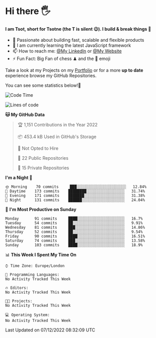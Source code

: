 # Hi there :raised_hand_with_fingers_splayed:
#### I am Tsot, short for Tsotne (the T is silent :wink:). I build & break things :space_invader:
- :telescope: Passionate about building fast, scalable and flexible products
- :seedling: I am currently learning the latest JavaScript framework 
- :mailbox: How to reach me: [@My LinkedIn](https://www.linkedin.com/in/tsotne-gvadzabia/) or [@My Website](https://tsotne.co.uk/contact)
- :zap: Fun Fact: Big Fan of chess ♟ and the 👾 emoji

Take a look at my Projects on my [Portfolio](https://tsotne.co.uk/) or for a more **up to date** experience browse my GitHub Repositories.

You can see some statistics below!:space_invader:
<!--START_SECTION:waka-->
![Code Time](http://img.shields.io/badge/Code%20Time-761%20hrs%202%20mins-blue)

![Lines of code](https://img.shields.io/badge/From%20Hello%20World%20I%27ve%20Written-651%20Thousand%20lines%20of%20code-blue)

**🐱 My GitHub Data** 

> 🏆 1,151 Contributions in the Year 2022
 > 
> 📦 453.4 kB Used in GitHub's Storage 
 > 
> 🚫 Not Opted to Hire
 > 
> 📜 22 Public Repositories 
 > 
> 🔑 15 Private Repositories  
 > 
**I'm a Night 🦉** 

```text
🌞 Morning    70 commits     ███░░░░░░░░░░░░░░░░░░░░░░   12.84% 
🌆 Daytime    173 commits    ████████░░░░░░░░░░░░░░░░░   31.74% 
🌃 Evening    171 commits    ███████░░░░░░░░░░░░░░░░░░   31.38% 
🌙 Night      131 commits    ██████░░░░░░░░░░░░░░░░░░░   24.04%

```
📅 **I'm Most Productive on Sunday** 

```text
Monday       91 commits     ████░░░░░░░░░░░░░░░░░░░░░   16.7% 
Tuesday      54 commits     ██░░░░░░░░░░░░░░░░░░░░░░░   9.91% 
Wednesday    81 commits     ███░░░░░░░░░░░░░░░░░░░░░░   14.86% 
Thursday     52 commits     ██░░░░░░░░░░░░░░░░░░░░░░░   9.54% 
Friday       90 commits     ████░░░░░░░░░░░░░░░░░░░░░   16.51% 
Saturday     74 commits     ███░░░░░░░░░░░░░░░░░░░░░░   13.58% 
Sunday       103 commits    ████░░░░░░░░░░░░░░░░░░░░░   18.9%

```


📊 **This Week I Spent My Time On** 

```text
⌚︎ Time Zone: Europe/London

💬 Programming Languages: 
No Activity Tracked This Week

🔥 Editors: 
No Activity Tracked This Week

🐱‍💻 Projects: 
No Activity Tracked This Week

💻 Operating System: 
No Activity Tracked This Week

```


 Last Updated on 07/12/2022 08:32:09 UTC
<!--END_SECTION:waka-->
